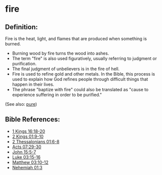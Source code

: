 # fire #

## Definition: ##

Fire is the heat, light, and flames that are produced when something is burned.

* Burning wood by fire turns the wood into ashes.
* The term "fire" is also used figuratively, usually referring to judgment or purification.
* The final judgment of unbelievers is in the fire of hell.
* Fire is used to refine gold and other metals. In the Bible, this process is used to explain how God refines people through difficult things that happen in their lives.
* The phrase "baptize with fire" could also be translated as "cause to experience suffering in order to be purified."

(See also: [pure](../kt/purify.md))

## Bible References: ##

* [1 Kings 16:18-20](en/tn/1ki/help/16/18)
* [2 Kings 01:9-10](en/tn/2ki/help/01/09)
* [2 Thessalonians 01:6-8](en/tn/2th/help/01/06)
* [Acts 07:29-30](en/tn/act/help/07/29)
* [John 15:5-7](en/tn/jhn/help/15/05)
* [Luke 03:15-16](en/tn/luk/help/03/15)
* [Matthew 03:10-12](en/tn/mat/help/03/10)
* [Nehemiah 01:3](en/tn/neh/help/01/03)
